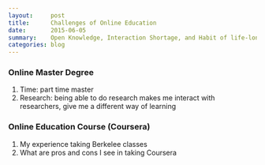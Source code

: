 ```yaml
---
layout:     post
title:      Challenges of Online Education
date:       2015-06-05
summary:    Open Knowledge, Interaction Shortage, and Habit of life-long learning
categories: blog
---
```


### Online Master Degree
1. Time: part time master
2. Research: being able to do research makes me interact with researchers, give me a different way of learning

### Online Education Course (Coursera)
1. My experience taking Berkelee classes
2. What are pros and cons I see in taking Coursera